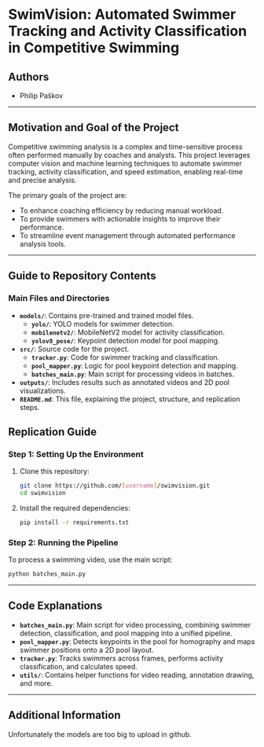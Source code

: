 # **SwimVision: Automated Swimmer Tracking and Activity Classification in Competitive Swimming**

## **Authors**
- Philip Paškov

---

## **Motivation and Goal of the Project**
Competitive swimming analysis is a complex and time-sensitive process often performed manually by coaches and analysts. This project leverages computer vision and machine learning techniques to automate swimmer tracking, activity classification, and speed estimation, enabling real-time and precise analysis.  

The primary goals of the project are:
- To enhance coaching efficiency by reducing manual workload.
- To provide swimmers with actionable insights to improve their performance.
- To streamline event management through automated performance analysis tools.

---

## **Guide to Repository Contents**

### **Main Files and Directories**
- **`models/`**: Contains pre-trained and trained model files.
  - **`yolo/`**: YOLO models for swimmer detection.
  - **`mobilenetv2/`**: MobileNetV2 model for activity classification.
  - **`yolov8_pose/`**: Keypoint detection model for pool mapping.
- **`src/`**: Source code for the project.
  - **`tracker.py`**: Code for swimmer tracking and classification.
  - **`pool_mapper.py`**: Logic for pool keypoint detection and mapping.
  - **`batches_main.py`**: Main script for processing videos in batches.
- **`outputs/`**: Includes results such as annotated videos and 2D pool visualizations.
- **`README.md`**: This file, explaining the project, structure, and replication steps.

## **Replication Guide**

### **Step 1: Setting Up the Environment**
1. Clone this repository:  
   ```bash
   git clone https://github.com/[username]/swimvision.git
   cd swimvision
   ```
2. Install the required dependencies:  
   ```bash
   pip install -r requirements.txt
   ```


### **Step 2: Running the Pipeline**
To process a swimming video, use the main script:  
```bash
python batches_main.py
```

---

## **Code Explanations**

- **`batches_main.py`**: Main script for video processing, combining swimmer detection, classification, and pool mapping into a unified pipeline.  
- **`pool_mapper.py`**: Detects keypoints in the pool for homography and maps swimmer positions onto a 2D pool layout.  
- **`tracker.py`**: Tracks swimmers across frames, performs activity classification, and calculates speed.  
- **`utils/`**: Contains helper functions for video reading, annotation drawing, and more.

---

## **Additional Information**

Unfortunately the models are too big to upload in github.
